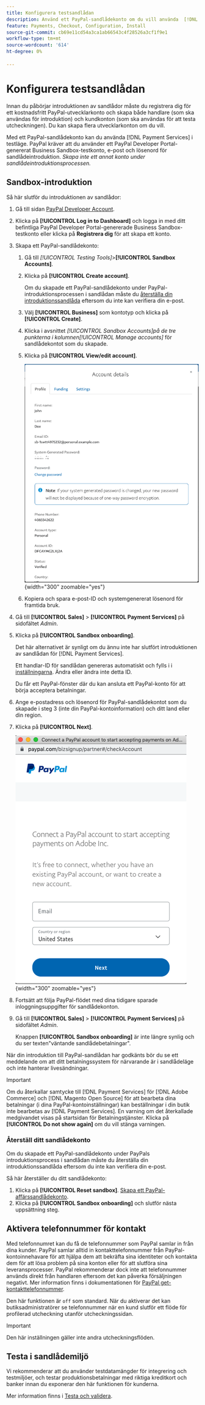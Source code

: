 ```yaml
---
title: Konfigurera testsandlådan
description: Använd ett PayPal-sandlådekonto om du vill använda  [!DNL Payment Services]  i testläge.
feature: Payments, Checkout, Configuration, Install
source-git-commit: cb69e11cd54a3ca1ab66543c4f28526a3cf1f9e1
workflow-type: tm+mt
source-wordcount: '614'
ht-degree: 0%

---
```


# Konfigurera testsandlådan

Innan du påbörjar introduktionen av sandlådor måste du registrera dig för ett kostnadsfritt PayPal-utvecklarkonto och skapa både handlare (som ska användas för introduktion) och kundkonton (som ska användas för att testa utcheckningen). Du kan skapa flera utvecklarkonton om du vill.

Med ett PayPal-sandlådekonto kan du använda [!DNL Payment Services] i testläge. PayPal kräver att du använder ett PayPal Developer Portal-genererat Business Sandbox-testkonto, e-post och lösenord för sandlådeintroduktion. *Skapa inte ett annat konto under sandlådeintroduktionsprocessen.*

## Sandbox-introduktion

Så här slutför du introduktionen av sandlådor:

1. Gå till sidan [PayPal Developer Account](https://developer.paypal.com/developer/accounts/).
1. Klicka på **[!UICONTROL Log in to Dashboard]** och logga in med ditt befintliga PayPal Developer Portal-genererade Business Sandbox-testkonto eller klicka på **Registrera dig** för att skapa ett konto.
1. Skapa ett PayPal-sandlådekonto:
   1. Gå till _[!UICONTROL Testing Tools]_>**[!UICONTROL Sandbox Accounts]**.
   1. Klicka på **[!UICONTROL Create account]**.

      Om du skapade ett PayPal-sandlådekonto under PayPal-introduktionsprocessen i sandlådan måste du [återställa din introduktionssandlåda](#reset-your-sandbox-account) eftersom du inte kan verifiera din e-post.

   1. Välj **[!UICONTROL Business]** som kontotyp och klicka på **[!UICONTROL Create]**.
   1. Klicka i avsnittet _[!UICONTROL Sandbox Accounts]_på de tre punkterna i kolumnen_[!UICONTROL Manage accounts]_ för sandlådekontot som du skapade.
   1. Klicka på **[!UICONTROL View/edit account]**.

      ![PayPal - Visa/redigera sandlådekonto](assets/onboarding-viewedit-sandbox.png){width="300" zoomable="yes"}

   1. Kopiera och spara e-post-ID och systemgenererat lösenord för framtida bruk.

1. Gå till **[!UICONTROL Sales]** > **[!UICONTROL Payment Services]** på sidofältet _Admin_.
1. Klicka på **[!UICONTROL Sandbox onboarding]**.

   Det här alternativet är synligt om du ännu inte har slutfört introduktionen av sandlådan för [!DNL Payment Services].

   Ett handlar-ID för sandlådan genereras automatiskt och fylls i i [inställningarna](settings.md). Ändra eller ändra inte detta ID.

   Du får ett PayPal-fönster där du kan ansluta ett PayPal-konto för att börja acceptera betalningar.

1. Ange e-postadress och lösenord för PayPal-sandlådekontot som du skapade i steg 3 (inte din PayPal-kontoinformation) och ditt land eller din region.
1. Klicka på **[!UICONTROL Next]**.

   ![PayPal - Anslut PayPal-konto för betalningar](assets/paypal-connectacct.png){width="300" zoomable="yes"}

1. Fortsätt att följa PayPal-flödet med dina tidigare sparade inloggningsuppgifter för sandlådekonton.
1. Gå till **[!UICONTROL Sales]** > **[!UICONTROL Payment Services]** på sidofältet _Admin_.

   Knappen **[!UICONTROL Sandbox onboarding]** är inte längre synlig och du ser texten&quot;väntande sandlådebetalningar&quot;.

När din introduktion till PayPal-sandlådan har godkänts bör du se ett meddelande om att ditt betalningssystem för närvarande är i sandlådeläge och inte hanterar livesändningar.

>[!IMPORTANT]
>
>Om du återkallar samtycke till [!DNL Payment Services] för [!DNL Adobe Commerce] och [!DNL Magento Open Source] för att bearbeta dina betalningar (i dina PayPal-kontoinställningar) kan beställningar i din butik inte bearbetas av [!DNL Payment Services]. En varning om det återkallade medgivandet visas på startsidan för Betalningstjänster. Klicka på **[!UICONTROL Do not show again]** om du vill stänga varningen.

### Återställ ditt sandlådekonto

Om du skapade ett PayPal-sandlådekonto under PayPals introduktionsprocess i sandlådan måste du återställa din introduktionssandlåda eftersom du inte kan verifiera din e-post.

Så här återställer du ditt sandlådekonto:

1. Klicka på **[!UICONTROL Reset sandbox]**. [Skapa ett PayPal-affärssandlådekonto](https://developer.paypal.com/docs/api-basics/sandbox/accounts/#create-a-business-sandbox-account).
1. Klicka på **[!UICONTROL Sandbox onboarding]** och slutför nästa uppsättning steg.

## Aktivera telefonnummer för kontakt

Med telefonnumret kan du få de telefonnummer som PayPal samlar in från dina kunder. PayPal samlar alltid in kontakttelefonnummer från PayPal-kontoinnehavare för att hjälpa dem att bekräfta sina identiteter och kontakta dem för att lösa problem på sina konton eller för att slutföra sina leveransprocesser. PayPal rekommenderar dock inte att telefonnummer används direkt från handlaren eftersom det kan påverka försäljningen negativt. Mer information finns i dokumentationen för [PayPal get-kontakttelefonnummer](https://www.sandbox.paypal.com/businessmanage/preferences/website).

Den här funktionen är `off` som standard. När du aktiverar det kan butiksadministratörer se telefonnummer när en kund slutför ett flöde för profilerad utcheckning utanför utcheckningssidan.

>[!IMPORTANT]
>
>Den här inställningen gäller inte andra utcheckningsflöden.

## Testa i sandlådemiljö

Vi rekommenderar att du använder testdatamängder för integrering och testmiljöer, och testar produktionsbetalningar med riktiga kreditkort och banker innan du exponerar den här funktionen för kunderna.

Mer information finns i [Testa och validera](test-validate.md).
